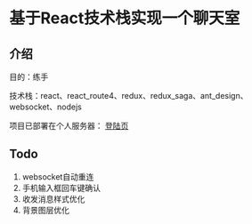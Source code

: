 # 基于React技术栈实现一个聊天室

## 介绍
目的：练手 

技术栈：react、react_route4、redux、redux_saga、ant_design、websocket、nodejs

项目已部署在个人服务器：
[登陆页](http://106.13.11.57:8881/login "登陆页")

## Todo
1. websocket自动重连
2. 手机输入框回车键确认
3. 收发消息样式优化
4. 背景图层优化
